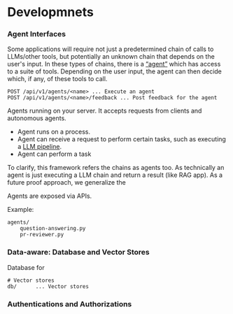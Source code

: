 # Developmnets

### Agent Interfaces

Some applications will require not just a predetermined chain of calls to LLMs/other tools, but potentially an unknown chain that depends on the user's input. In these types of chains, there is a [“agent”](https://docs.langchain.com/docs/components/agents/) which has access to a suite of tools. Depending on the user input, the agent can then decide which, if any, of these tools to call.

```
POST /api/v1/agents/<name> ... Execute an agent
POST /api/v1/agents/<name>/feedback ... Post feedback for the agent
```

Agents running on your server. It accepts requests from clients and autonomous agents.

- Agent runs on a process.
- Agent can receive a request to perform certain tasks, such as executing a [LLM pipeline](#pipelines-and-chains).
- Agent can perform a task 

To clarify, this framework refers the chains as agents too. As technically an agent is just executing a LLM chain and return a result (like RAG app).
As a future proof approach, we generalize the 

Agents are exposed via APIs.

Example:

```
agents/
    question-answering.py
    pr-reviewer.py
```

### Data-aware: Database and Vector Stores

Database for 

```
# Vector stores
db/      ... Vector stores
```

### Authentications and Authorizations